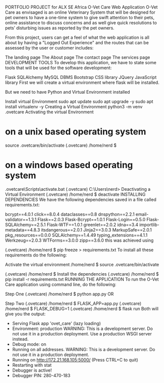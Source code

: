 PORTFOLIO PROJECT for ALX SE Africa
O-Vet Care Web Application
O-Vet Care as envisaged is an online Veterinary System that will be designed for pet owners to have a one-time system to give swift attention to their pets, online assistance to discuss concerns and as well give quick resolutions to pets’ disturbing issues as reported by the pet owners.

From this project, users can get a feel of what the web application is all about by having a "Logged Out Experience" and the routes that can be assessed by the user or customer includes:

The landing page
The About page
The contact page
The services page
DEVELOPMENT TOOLS
To develop this application, we have to state some tools that will be used for the software development:

Flask
SQLAlchemy
MySQL DBMS
Bootstrap CSS library
JQuery JavaScript library
First we will create a virtual environment where flask will be installed.

But we need to have Python and Virtual Environment installed

Install virtual Environment
sudo apt update
sudo apt upgrade -y
sudo apt install virtualenv -y
Creating a Virtual Environment
python3 -m venv .ovetcare
Activating the virtual Environment
# on a unix based operating system
source .ovetcare/bin/activate
(.ovetcare) /home/nerd $

# on a windows based operating system
.ovetcare\Scripts\activate.bat
(.ovetcare) C:\Users\nerd>
Deactivating a Virtual Environment
(.ovetcare) /home/nerd $ deactivate
INSTALLING DEPENDENCIES
We have the following dependencies saved in a file called requirements.txt:

bcrypt==4.0.1
click==8.0.4
dataclasses==0.8
dnspython==2.2.1
email-validator==1.3.1
Flask==2.0.3
Flask-Bcrypt==1.0.1
Flask-Login==0.5.0
Flask-SQLAlchemy==2.5.1
Flask-WTF==1.0.1
greenlet==2.0.2
idna==3.4
importlib-metadata==4.8.3
itsdangerous==2.0.1
Jinja2==3.0.3
MarkupSafe==2.0.1
pkg_resources==0.0.0
SQLAlchemy==1.4.49
typing_extensions==4.1.1
Werkzeug==2.0.3
WTForms==3.0.0
zipp==3.6.0
this was achieved using

(.ovetcare) /home/nerd $ pip freeze > requirements.txt
To install all these requirements do the following:

Activate the virtual environment
/home/nerd $ source .ovetcare/bin/activate

(.ovetcare) /home/nerd $
Install the dependencies
(.ovetcare) /home/nerd $ pip install -r requirements.txt
RUNNING THE APPLICATION
To run the O-Vet Care application using command line, do the following:

Step One
(.ovetcare) /home/nerd $ python app.py
OR

Step Two
(.ovetcare) /home/nerd $ FLASK_APP=app.py
(.ovetcare) /home/nerd $ FLASK_DEBUG=1
(.ovetcare) /home/nerd $ flask run
Both will give you the output:

* Serving Flask app 'ovet_care' (lazy loading)
* Environment: production
WARNING: This is a development server. Do not use it in a production deployment.
Use a production WSGI server instead.
* Debug mode: on
* Running on all addresses.
WARNING: This is a development server. Do not use it in a production deployment.
* Running on http://172.21.168.105:5000/ (Press CTRL+C to quit)
* Restarting with stat
* Debugger is active!
* Debugger PIN: 280-470-183
